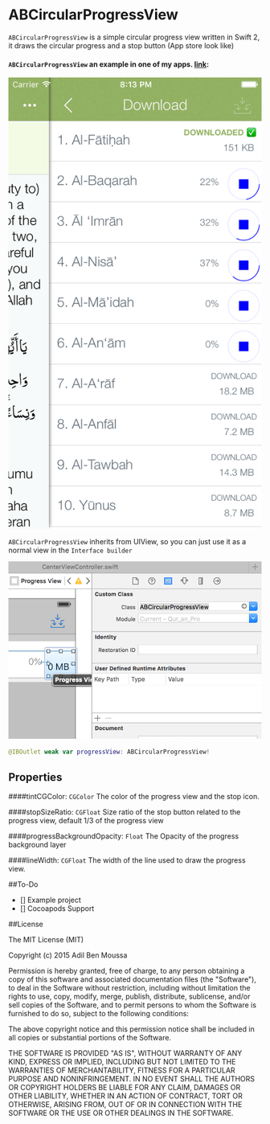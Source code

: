# ABCircularProgressView

`ABCircularProgressView` is a simple circular progress view written in Swift 2, it draws the circular progress and a stop button (App store look like)


#### `ABCircularProgressView` an example in one of my apps. [link](https://itunes.apple.com/en/app/id994829561):
![Screenshot](https://raw.githubusercontent.com/adilbenmoussa/ABCircularProgressView/master/ABCircularProgressView/screenshot.png)

`ABCircularProgressView` inherits from UIView, so you can just use it as a normal view in the `Interface builder`

![Screenshot](https://raw.githubusercontent.com/adilbenmoussa/ABCircularProgressView/master/ABCircularProgressView/interface-builder.png)

```swift
@IBOutlet weak var progressView: ABCircularProgressView!
```

## Properties

####tintCGColor: `CGColor`
The color of the progress view and the stop icon.

####stopSizeRatio: `CGFloat`
 Size ratio of the stop button related to the progress view, default 1/3 of the progress view

####progressBackgroundOpacity: `Float`
The Opacity of the progress background layer

####lineWidth: `CGFloat`
The width of the line used to draw the progress view.


##To-Do
- [] Example project
- [] Cocoapods Support

##License

The MIT License (MIT)

Copyright (c) 2015 Adil Ben Moussa

Permission is hereby granted, free of charge, to any person obtaining a copy
of this software and associated documentation files (the "Software"), to deal
in the Software without restriction, including without limitation the rights
to use, copy, modify, merge, publish, distribute, sublicense, and/or sell
copies of the Software, and to permit persons to whom the Software is
furnished to do so, subject to the following conditions:

The above copyright notice and this permission notice shall be included in all
copies or substantial portions of the Software.

THE SOFTWARE IS PROVIDED "AS IS", WITHOUT WARRANTY OF ANY KIND, EXPRESS OR
IMPLIED, INCLUDING BUT NOT LIMITED TO THE WARRANTIES OF MERCHANTABILITY,
FITNESS FOR A PARTICULAR PURPOSE AND NONINFRINGEMENT. IN NO EVENT SHALL THE
AUTHORS OR COPYRIGHT HOLDERS BE LIABLE FOR ANY CLAIM, DAMAGES OR OTHER
LIABILITY, WHETHER IN AN ACTION OF CONTRACT, TORT OR OTHERWISE, ARISING FROM,
OUT OF OR IN CONNECTION WITH THE SOFTWARE OR THE USE OR OTHER DEALINGS IN THE
SOFTWARE.





